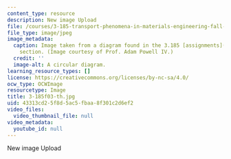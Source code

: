 ```yaml
---
content_type: resource
description: New image Upload
file: /courses/3-185-transport-phenomena-in-materials-engineering-fall-2003/43313cd25f8d5ac5fbaa8f301c2d6ef2_3-185f03-th.jpg
file_type: image/jpeg
image_metadata:
  caption: Image taken from a diagram found in the 3.185 [assignments](/courses/3-185-transport-phenomena-in-materials-engineering-fall-2003/pages/assignments)
    section. (Image courtesy of Prof. Adam Powell IV.)
  credit: ''
  image-alt: A circular diagram.
learning_resource_types: []
license: https://creativecommons.org/licenses/by-nc-sa/4.0/
ocw_type: OCWImage
resourcetype: Image
title: 3-185f03-th.jpg
uid: 43313cd2-5f8d-5ac5-fbaa-8f301c2d6ef2
video_files:
  video_thumbnail_file: null
video_metadata:
  youtube_id: null
---
```

New image Upload